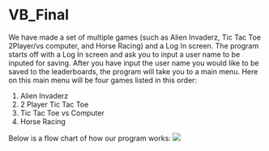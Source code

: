 # VB_Final
We have made a set of multiple games (such as Alien Invaderz, Tic Tac Toe 2Player/vs computer, and Horse Racing) and a Log In screen.
The program starts off with a Log In screen and ask  you to input a user name to be inputed for saving.
After you have input the user name you would like to be saved to the leaderboards, the program will take you to a main menu.
Here on this main menu will be four games listed in this order:
1. Alien Invaderz
2. 2 Player Tic Tac Toe
3. Tic Tac Toe vs Computer
4. Horse Racing

Below is a flow chart of how our program works:
<img src="VBFINAL.html">
